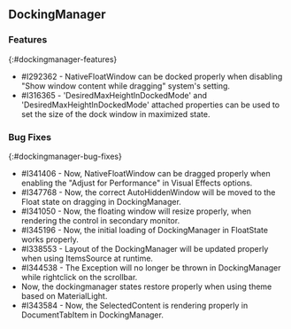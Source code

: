 ## DockingManager

### Features
{:#dockingmanager-features}

* \#I292362 - NativeFloatWindow can be docked properly when disabling "Show window content while dragging" system's setting.
* \#I316365 - 'DesiredMaxHeightInDockedMode' and 'DesiredMaxHeightInDockedMode' attached properties can be used to set the size of the dock window in maximized state.

### Bug Fixes
{:#dockingmanager-bug-fixes}

* \#I341406 - Now, NativeFloatWindow can be dragged properly when enabling the "Adjust for Performance" in Visual Effects options.
* \#I347768 - Now, the correct AutoHiddenWindow will be moved to the Float state on dragging in DockingManager.
* \#I341050 - Now, the floating window will resize properly, when rendering the control in secondary monitor.
* \#I345196 - Now, the initial loading of DockingManager in FloatState works properly.
* \#I338553 - Layout of the DockingManager will be updated properly when using ItemsSource at runtime.
* \#I344538 - The Exception will no longer be thrown in DockingManager while rightclick on the scrollbar.
*  Now, the dockingmanager states restore properly when using theme based on MaterialLight.
* \#I343584 - Now, the SelectedContent is rendering properly in DocumentTabItem in DockingManager.
